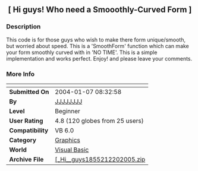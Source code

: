 ﻿<div align="center">

## \[ Hi  guys\! Who need a Smooothly\-Curved Form \]


</div>

### Description

This code is for those guys who wish to make there form unique/smooth, but worried about speed.  This is a 'SmoothForm' function which can make your form smoothly curved with in 'NO TIME'. This is a simple implementation and works perfect. Enjoy! and please leave your comments.
 
### More Info
 


<span>             |<span>
---                |---
**Submitted On**   |2004-01-07 08:32:58
**By**             |[JJJJJJJJ](https://github.com/Planet-Source-Code/PSCIndex/blob/master/ByAuthor/jjjjjjjj.md)
**Level**          |Beginner
**User Rating**    |4.8 (120 globes from 25 users)
**Compatibility**  |VB 6\.0
**Category**       |[Graphics](https://github.com/Planet-Source-Code/PSCIndex/blob/master/ByCategory/graphics__1-46.md)
**World**          |[Visual Basic](https://github.com/Planet-Source-Code/PSCIndex/blob/master/ByWorld/visual-basic.md)
**Archive File**   |[\[\_Hi\_\_guys1855212202005\.zip](https://github.com/Planet-Source-Code/jjjjjjjj-hi-guys-who-need-a-smooothly-curved-form__1-59026/archive/master.zip)








